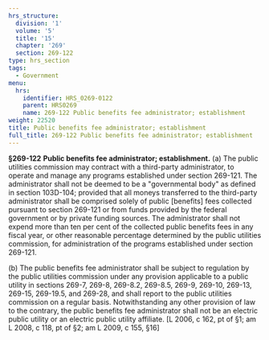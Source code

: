 ```yaml
---
hrs_structure:
  division: '1'
  volume: '5'
  title: '15'
  chapter: '269'
  section: 269-122
type: hrs_section
tags:
  - Government
menu:
  hrs:
    identifier: HRS_0269-0122
    parent: HRS0269
    name: 269-122 Public benefits fee administrator; establishment
weight: 22520
title: Public benefits fee administrator; establishment
full_title: 269-122 Public benefits fee administrator; establishment
---
```

**§269-122** **Public benefits fee administrator; establishment.** (a) The public utilities commission may contract with a third-party administrator, to operate and manage any programs established under section 269-121\. The administrator shall not be deemed to be a "governmental body" as defined in section 103D-104; provided that all moneys transferred to the third-party administrator shall be comprised solely of public [benefits] fees collected pursuant to section 269-121 or from funds provided by the federal government or by private funding sources. The administrator shall not expend more than ten per cent of the collected public benefits fees in any fiscal year, or other reasonable percentage determined by the public utilities commission, for administration of the programs established under section 269-121.

(b) The public benefits fee administrator shall be subject to regulation by the public utilities commission under any provision applicable to a public utility in sections 269-7, 269-8, 269-8.2, 269-8.5, 269-9, 269-10, 269-13, 269-15, 269-19.5, and 269-28, and shall report to the public utilities commission on a regular basis. Notwithstanding any other provision of law to the contrary, the public benefits fee administrator shall not be an electric public utility or an electric public utility affiliate. [L 2006, c 162, pt of §1; am L 2008, c 118, pt of §2; am L 2009, c 155, §16]